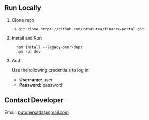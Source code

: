 ## Run Locally

1. Clone repo

   ```shell
    $ git clone https://github.com/PutuPutra/finance-portal.git
   ```

2. Install and Run

   ```shell
     npm install --legacy-peer-deps
     npm run dev
   ```

3. Auth

   Use the following credentials to log in:

   - **Username:** user
   - **Password:** password

## Contact Developer

Email: putupersada@gmail.com

